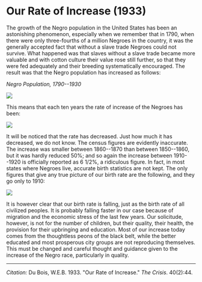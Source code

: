 <!--
title:   Our Rate of Increase
author:  Du Bois, W.E.B.
journal: The Crisis
year:    1933
volume:  40
issue:   2
pages:   44
-->
# Our Rate of Increase (1933)

The  growth of the Negro  population in the United States has been an astonishing phenomenon, especially when we remember that in 1790, when there were only three-fourths of a million Negroes in the country, it was the generally accepted fact that without a slave trade Negroes could not survive. What happened was that slaves without a slave trade became more valuable and with cotton culture their value rose still further, so that they were fed adequately and their breeding systematically encouraged. The result was that the Negro population has increased as follows:

*Negro Population, 1790--1930*

![](../../../Images/increase_1.png)

 This means that each ten years the rate of increase of the Negroes has been:

![](../../../Images/increase_2.png)

It will be noticed that the rate has decreased. Just how much it has decreased, we do not know. The census figures are evidently inaccurate. The increase was smaller between 1860--1870 than between 1850--1860, but it was hardly reduced 50%; and so again the increase between 1910--1920 is officially reported as 6 1/2%, a ridiculous figure. In fact, in most states where Negroes live, accurate birth statistics are not kept. The only figures that give any true picture of our birth rate are the following, and they go only to 1910:

![](../../../Images/increase_3.png)

It is however clear that our birth rate is falling, just as the birth rate of all civilized peoples. It is probably falling faster in our case because of migration and the economic stress of the last few years. Our solicitude, however, is not for the number of children, but their quality, their health, the provision for their upbringing and education. Most of our increase today comes from the thoughtless peons of the black belt, while the better educated and most prosperous city groups are not reproducing themselves. This must be changed and careful thought and guidance given to the increase of the Negro race, particularly in quality.

_________________
*Citation:* Du Bois, W.E.B. 1933. "Our Rate of Increase." *The Crisis*. 40(2):44.
